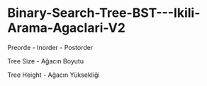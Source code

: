 # Binary-Search-Tree-BST---Ikili-Arama-Agaclari-V2

Preorde - Inorder - Postorder

Tree Size - Ağacın Boyutu

Tree Height - Ağacın Yüksekliği 
